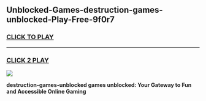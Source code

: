 
## Unblocked-Games-destruction-games-unblocked-Play-Free-9f0r7
<h3>
<a href="https://premium76.site?title=destruction-games-unblocked&ref=18A">CLICK TO PLAY</a></h3>
<hr>

<h3>
<a href="https://premium76.site?title=destruction-games-unblocked&ref=18A">CLICK 2 PLAY</a>
  
</h3>

<a href="https://premium76.site?title=destruction-games-unblocked&ref=18A"><img src="https://clearcache.store/games.png"></a>


**destruction-games-unblocked games unblocked: Your Gateway to Fun and Accessible Online Gaming**
